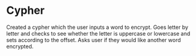 # Cypher
Created a cypher which the user inputs a word to encrypt.
Goes letter by letter and checks to see whether the letter is uppercase or lowercase and sets according to the offset.
Asks user if they would like another word encrypted.
